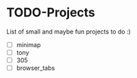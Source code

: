 # TODO-Projects
List of small and maybe fun projects to do :)

- [ ] minimap
- [ ] tony
- [ ] 305
- [ ] browser_tabs
